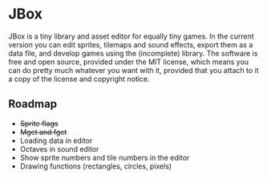 # JBox

JBox is a tiny library and asset editor for equally tiny games. In the current version you can edit sprites, tilemaps and sound effects, export them as a data file, and develop games using the (incomplete) library. The software is free and open source, provided under the MIT license, which means you can do pretty much whatever you want with it, provided that you attach to it a copy of the license and copyright notice.

## Roadmap

- <s>Sprite flags</s>
- <s>Mget and fget</s>
- Loading data in editor
- Octaves in sound editor
- Show sprite numbers and tile numbers in the editor
- Drawing functions (rectangles, circles, pixels)
